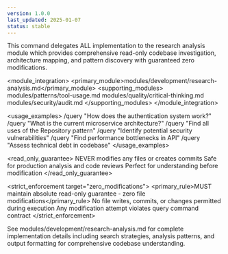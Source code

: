 ```yaml
---
version: 1.0.0
last_updated: 2025-01-07
status: stable
---
```


<command purpose="Research and analysis with zero modifications - understanding before action">
  
  <delegation target="modules/development/research-analysis.md">
    This command delegates ALL implementation to the research analysis module which provides comprehensive read-only codebase investigation, architecture mapping, and pattern discovery with guaranteed zero modifications.
  </delegation>
  
  <module_integration>
    <primary_module>modules/development/research-analysis.md</primary_module>
    <supporting_modules>
      <module>modules/patterns/tool-usage.md</module>
      <module>modules/quality/critical-thinking.md</module>
      <module>modules/security/audit.md</module>
    </supporting_modules>
  </module_integration>
  
  <usage_examples>
    <example type="basic">/query "How does the authentication system work?"</example>
    <example type="architecture">/query "What is the current microservice architecture?"</example>
    <example type="patterns">/query "Find all uses of the Repository pattern"</example>
    <example type="security">/query "Identify potential security vulnerabilities"</example>
    <example type="performance">/query "Find performance bottlenecks in API"</example>
    <example type="technical_debt">/query "Assess technical debt in codebase"</example>
  </usage_examples>
  
  <read_only_guarantee>
    <rule enforcement="absolute">NEVER modifies any files or creates commits</rule>
    <rule enforcement="absolute">Safe for production analysis and code reviews</rule>
    <rule enforcement="absolute">Perfect for understanding before modification</rule>
  </read_only_guarantee>
  
  <strict_enforcement target="zero_modifications">
    <primary_rule>MUST maintain absolute read-only guarantee - zero file modifications</primary_rule>
    <verification>No file writes, commits, or changes permitted during execution</verification>
    <consequence>Any modification attempt violates query command contract</consequence>
  </strict_enforcement>
  
  <reference>
    See modules/development/research-analysis.md for complete implementation details including search strategies, analysis patterns, and output formatting for comprehensive codebase understanding.
  </reference>
  
</command>
